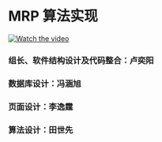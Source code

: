 # MRP 算法实现

[![Watch the video](https://raw.github.com/GabLeRoux/WebMole/master/ressources/WebMole_Youtube_Video.png)](http://youtu.be/vt5fpE0bzSY)
### 组长、软件结构设计及代码整合：卢奕阳
### 数据库设计：冯涵旭
### 页面设计：李逸霆
### 算法设计：田世先
